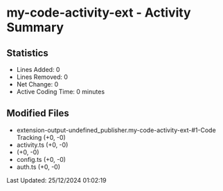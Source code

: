 # my-code-activity-ext - Activity Summary

## Statistics
- Lines Added: 0
- Lines Removed: 0
- Net Change: 0
- Active Coding Time: 0 minutes

## Modified Files
- extension-output-undefined_publisher.my-code-activity-ext-#1-Code Tracking (+0, -0)
- activity.ts (+0, -0)
-  (+0, -0)
- config.ts (+0, -0)
- auth.ts (+0, -0)

Last Updated: 25/12/2024 01:02:19
